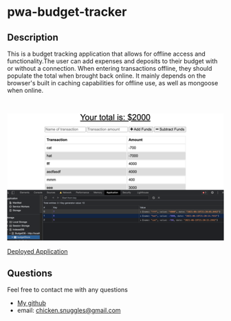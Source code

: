 # pwa-budget-tracker
  ## Description
This is a budget tracking application that allows for offline access and functionality.The user can add expenses and deposits to their budget with or without a connection. When entering transactions offline, they should populate the total when brought back online. It mainly depends on the browser's built in caching capabilities for offline use, as well as mongoose when online.
   
  <br/>

  ![Sample](https://github.com/boogiematrix/pwa-budget-tracker/blob/main/public/images/budget-tracker-screenshot.png)

  [Deployed Application](https://cryptic-temple-61605.herokuapp.com/)
  
  ## Questions
  Feel free to contact me with any questions
* [My github](https://github.com/boogiematrix)
* email: chicken.snuggles@gmail.com
